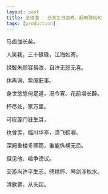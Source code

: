 ```yaml
---
layout: post
title: 金缕曲 - 己亥生日自寿，起用弹指句 
tags: [production]
---
```


马齿加长矣。

人笑我，三十碌碌，江海如寄。

绿鬓朱颜容易改，自许无怒无喜。

休再询、紫阁旧事。

身世悠悠何足道，况今宵、花前堪长醉。

杯尽处，家万里。


可叹蓬门狂生耳，

也曾羡，临川华亭，鸢飞鹤唳。

深阙重楼多寒雨，谁能纵横无忌。

但见他、喧争谤议。

交游尚许平生志，骋襟怀、琴剑涉秋水。

清歌罢，从头起。

